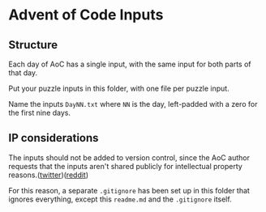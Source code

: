# Advent of Code Inputs

## Structure

Each day of AoC has a single input, with the same input for both parts of that day.

Put your puzzle inputs in this folder, with one file per puzzle input.

Name the inputs `DayNN.txt` where `NN` is the day, left-padded with a zero for the first nine days.

## IP considerations

The inputs should not be added to version control, since the AoC author requests that the inputs aren't shared publicly for intellectual property reasons.([twitter])([reddit])

For this reason, a separate `.gitignore` has been set up in this folder that ignores everything, except this `readme.md` and the `.gitignore` itself.

[twitter]: https://twitter.com/ericwastl/status/1465805354214830081
[reddit]: https://www.reddit.com/r/adventofcode/comments/7lesj5/comment/drlt9am/
